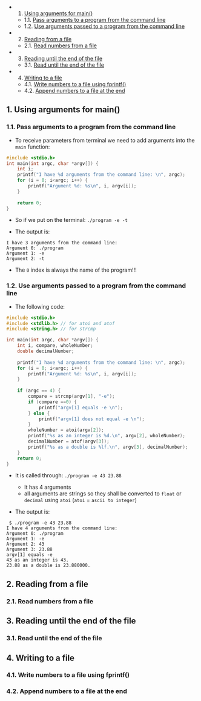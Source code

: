 <!-- vscode-markdown-toc -->
* 1. [Using arguments for main()](#Usingargumentsformain)
	* 1.1. [Pass arguments to a program from the command line](#Passargumentstoaprogramfromthecommandline)
	* 1.2. [Use arguments passed to a program from the command line](#Useargumentspassedtoaprogramfromthecommandline)
* 2. [Reading from a file](#Readingfromafile)
	* 2.1. [Read numbers from a file](#Readnumbersfromafile)
* 3. [Reading until the end of the file](#Readinguntiltheendofthefile)
	* 3.1. [Read until the end of the file](#Readuntiltheendofthefile)
* 4. [Writing to a file](#Writingtoafile)
	* 4.1. [Write numbers to a file using fprintf()](#Writenumberstoafileusingfprintf)
	* 4.2. [Append numbers to a file at the end](#Appendnumberstoafileattheend)

<!-- vscode-markdown-toc-config
	numbering=true
	autoSave=true
	/vscode-markdown-toc-config -->
<!-- /vscode-markdown-toc -->



##  1. <a name='Usingargumentsformain'></a>Using arguments for main()

###  1.1. <a name='Passargumentstoaprogramfromthecommandline'></a>Pass arguments to a program from the command line

- To receive parameters from terminal we need to add arguments into the `main` function:

``` c
#include <stdio.h>
int main(int argc, char *argv[]) {
    int i;
    printf("I have %d arguments from the command line: \n", argc);
    for (i = 0; i<argc; i++) {
        printf("Argument %d: %s\n", i, argv[i]);
    }
    
    return 0;
}
```

- So if we put on the terminal:
`./program -e -t`

- The output is:

``` 
I have 3 arguments from the command line:                                       
Argument 0: ./program                                                           
Argument 1: -e                                                                  
Argument 2: -t      
```
- The `0` index is always the name of the program!!!
 
###  1.2. <a name='Useargumentspassedtoaprogramfromthecommandline'></a>Use arguments passed to a program from the command line
 
- The following code:

``` c
#include <stdio.h>
#include <stdlib.h> // for atoi and atof
#include <string.h> // for strcmp

int main(int argc, char *argv[]) {
    int i, compare, wholeNumber;
    double decimalNumber;
    
    printf("I have %d arguments from the command line: \n", argc);
    for (i = 0; i<argc; i++) {
        printf("Argument %d: %s\n", i, argv[i]);
    }
    
    if (argc == 4) {
        compare = strcmp(argv[1], "-e");
        if (compare ==0) {
            printf("argv[1] equals -e \n");
        } else {
            printf("argv[1] does not equal -e \n");
        }
        wholeNumber = atoi(argv[2]);
        printf("%s as an integer is %d.\n", argv[2], wholeNumber);
        decimalNumber = atof(argv[3]);
        printf("%s as a double is %lf.\n", argv[3], decimalNumber);
    }
    return 0;
}
```
- It is called through: `./program -e 43 23.88`
  - It has 4 arguments 
  - all arguments are strings so they shall be converted to `float` or `decimal` using `atoi` (`atoi` = `ascii to integer`)

- The output is:

```
 $ ./program -e 43 23.88                                                       
I have 4 arguments from the command line:                                       
Argument 0: ./program                                                           
Argument 1: -e                                                                  
Argument 2: 43                                                                  
Argument 3: 23.88                                                               
argv[1] equals -e                                                               
43 as an integer is 43.                                                         
23.88 as a double is 23.880000. 
```

##  2. <a name='Readingfromafile'></a>Reading from a file

###  2.1. <a name='Readnumbersfromafile'></a>Read numbers from a file

##  3. <a name='Readinguntiltheendofthefile'></a>Reading until the end of the file

###  3.1. <a name='Readuntiltheendofthefile'></a>Read until the end of the file

##  4. <a name='Writingtoafile'></a>Writing to a file

###  4.1. <a name='Writenumberstoafileusingfprintf'></a>Write numbers to a file using fprintf()

###  4.2. <a name='Appendnumberstoafileattheend'></a>Append numbers to a file at the end

